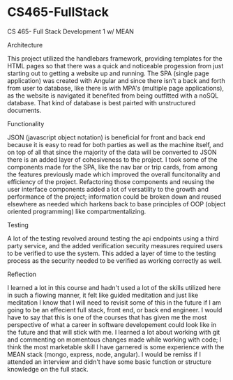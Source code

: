 # CS465-FullStack
CS 465- Full Stack Development 1 w/ MEAN

Architecture

This project utilized the handlebars framework, providing templates for the HTML pages so that there was a quick and noticeable progession from just starting out to getting a website up and running. The SPA (single page application) was created with Angular and since there isn't a back and forth from user to database, like there is with MPA's (multiple page applications), as the website is navigated it benefited from being outfitted with a noSQL database. That kind of database is best pairted with unstructured documents.

Functionality

JSON (javascript object notation) is beneficial for front and back end because it is easy to read for both parties as well as the machine itself, and on top of all that since the majority of the data will be converted to JSON there is an added layer of cohesiveness to the project. 
I took some of the components made for the SPA, like the nav bar or trip cards, from among the features previously made which improved the overall funcitonality and efficiency of the project. Refactoring those components and reusing the user interface components added a lot of versatility to the growth and performance of the project; information could be broken down and reused elsewhere as needed which harkens back to base principles of OOP (object oriented programming) like compartmentalizing.

Testing

A lot of the testing revolved around testing the api endpoints using a third party service, and the added verification security measures required users to be verified to use the system. This added a layer of time to the testing process as the security needed to be verified as working correctly as well.

Reflection

I learned a lot in this course and hadn't used a lot of the skills utilized here in such a flowing manner, it felt like guided meditation and just like meditation I know that I will need to revisit some of this in the future if I am going to be an effecient full stack, front end, or back end engineer.
I would have to say that this is one of the courses that has given me the most perspective of what a career in software developement could look like in the future and that will stick with me. I learned a lot about working with git and commenting on momentous changes made while working with code; I think the most marketable skill I have garnered is some experience with the MEAN stack (mongo, express, node, angular). I would be remiss if I attended an interview and didn't have some basic function or structure knowledge on the full stack. 
